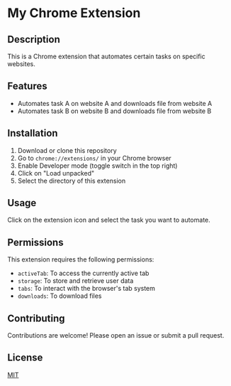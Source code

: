 # My Chrome Extension

## Description

This is a Chrome extension that automates certain tasks on specific websites.

## Features

- Automates task A on website A and downloads file from website A
- Automates task B on website B and downloads file from website B

## Installation

1. Download or clone this repository
2. Go to `chrome://extensions/` in your Chrome browser
3. Enable Developer mode (toggle switch in the top right)
4. Click on "Load unpacked"
5. Select the directory of this extension

## Usage

Click on the extension icon and select the task you want to automate.

## Permissions

This extension requires the following permissions:

- `activeTab`: To access the currently active tab
- `storage`: To store and retrieve user data
- `tabs`: To interact with the browser's tab system
- `downloads`: To download files

## Contributing

Contributions are welcome! Please open an issue or submit a pull request.

## License

[MIT](LICENSE)